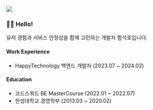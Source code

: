 [<img src="https://img.shields.io/badge/linkedin-%230077B5.svg?&style=for-the-badge&logo=linkedin&logoColor=white" />](https://www.linkedin.com/in/forkyy/)

### 🙋‍♂️ Hello!

유저 경험과 서비스 안정성을 함께 고민하는 개발자 함석호입니다.

#### Work Experience

- HappyTechnology 백엔드 개발자 (2023.07 ~ 2024.02)


#### Education

- 코드스쿼드 BE MasterCourse (2022.01 ~ 2022.07)
- 한성대학교 경영학부 (2013.03 ~ 2020.02)
